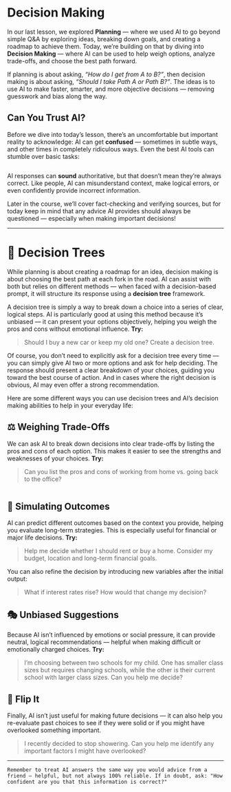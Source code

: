 # Decision Making
In our last lesson, we explored **Planning** — where we used AI to go beyond simple Q&A by exploring ideas, breaking down goals, and creating a roadmap to achieve them. Today, we’re building on that by diving into **Decision Making** — where AI can be used to help weigh options, analyze trade-offs, and choose the best path forward.

If planning is about asking, *“How do I get from A to B?”*, then decision making is about asking, *“Should I take Path A or Path B?”*. The ideas is to use AI to make faster, smarter, and more objective decisions — removing guesswork and bias along the way.

## Can You Trust AI?
Before we dive into today’s lesson, there’s an uncomfortable but important reality to acknowledge: AI can get **confused** — sometimes in subtle ways, and other times in completely ridiculous ways. Even the best AI tools can stumble over basic tasks:

<picture>
  <source srcset="./assets/images/confidently-incorrect-dark.png" media="(prefers-color-scheme:dark)">
  <img class="lazyload" data-src="./assets/images/confidently-incorrect.png">
</picture>

AI responses can **sound** authoritative, but that doesn’t mean they’re always correct. Like people, AI can misunderstand context, make logical errors, or even confidently provide incorrect information.

Later in the course, we’ll cover fact-checking and verifying sources, but for today keep in mind that any advice AI provides should always be questioned — especially when making important decisions!

***

# 🌳 Decision Trees
While planning is about creating a roadmap for an idea, decision making is about choosing the best path at each fork in the road. AI can assist with both but relies on different methods — when faced with a decision-based prompt, it will structure its response using a **decision tree** framework.

A decision tree is simply a way to break down a choice into a series of clear, logical steps. AI is particularly good at using this method because it’s unbiased — it can present your options objectively, helping you weigh the pros and cons without emotional influence. **Try:**

> Should I buy a new car or keep my old one? Create a decision tree.

Of course, you don’t need to explicitly ask for a decision tree every time — you can simply give AI two or more options and ask for help deciding. The response should present a clear breakdown of your choices, guiding you toward the best course of action. And in cases where the right decision is obvious, AI may even offer a strong recommendation.

Here are some different ways you can use decision trees and AI’s decision making abilities to help in your everyday life:

## ⚖️ Weighing Trade-Offs
We can ask AI to break down decisions into clear trade-offs by listing the pros and cons of each option. This makes it easier to see the strengths and weaknesses of your choices. **Try:**

> Can you list the pros and cons of working from home vs. going back to the office?

<picture>
  <source srcset="./assets/images/pros-cons-dark.png" media="(prefers-color-scheme:dark)">
  <img class="lazyload" data-src="./assets/images/pros-cons.png">
</picture>

## 🤔 Simulating Outcomes
AI can predict different outcomes based on the context you provide, helping you evaluate long-term strategies. This is especially useful for financial or major life decisions. **Try:**

> Help me decide whether I should rent or buy a home. Consider my budget, location and long-term financial goals.

You can also refine the decision by introducing new variables after the initial output:

> What if interest rates rise? How would that change my decision?

## 🎭 Unbiased Suggestions
Because AI isn’t influenced by emotions or social pressure, it can provide neutral, logical recommendations — helpful when making difficult or emotionally charged choices. **Try:**

> I’m choosing between two schools for my child. One has smaller class sizes but requires changing schools, while the other is their current school with larger class sizes. Can you help me decide?

## 🔄 Flip It
Finally, AI isn’t just useful for making future decisions — it can also help you re-evaluate past choices to see if they were solid or if you might have overlooked something important.

> I recently decided to stop showering. Can you help me identify any important factors I might have overlooked?

***

```
Remember to treat AI answers the same way you would advice from a friend — helpful, but not always 100% reliable. If in doubt, ask: "How confident are you that this information is correct?"
```

<!-- Read time: 3 mins -->